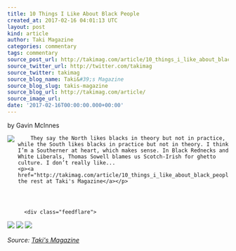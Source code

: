 ```yaml
---
title: 10 Things I Like About Black People
created_at: 2017-02-16 04:01:13 UTC
layout: post
kind: article
author: Taki Magazine
categories: commentary
tags: commentary
source_post_url: http://takimag.com/article/10_things_i_like_about_black_people_gavin_mcinnes
source_twitter_url: http://twitter.com/takimag
source_twitter: takimag
source_blog_name: Taki&#39;s Magazine
source_blog_slug: takis-magazine
source_blog_url: http://takimag.com/article/
source_image_url: 
date: '2017-02-16T00:00:00.000+00:00'
---
```

by Gavin McInnes<br />
	  

<img src="http://takimag.com/images/uploads/bigstock-Beautiful-African-American-wom-23133983.jpg" style="float:left;margin-right:8px;"/>
	






	
		They say the North likes blacks in theory but not in practice, while the South likes blacks in practice but not in theory. I think I’m a Southerner at heart, which makes sense. In Black Rednecks and White Liberals, Thomas Sowell blames us Scotch-Irish for ghetto culture. I don’t really like...
	<p><a href="http://takimag.com/article/10_things_i_like_about_black_people_gavin_mcinnes">Read the rest at Taki's Magazine</a></p>
						
	  
	  
	  
	  <div class="feedflare">
<a href="http://feeds.feedburner.com/~ff/takimag?a=LLx9h9r_I3w:LDXE6en-gSs:yIl2AUoC8zA"><img src="http://feeds.feedburner.com/~ff/takimag?d=yIl2AUoC8zA" border="0"></img></a> <a href="http://feeds.feedburner.com/~ff/takimag?a=LLx9h9r_I3w:LDXE6en-gSs:qj6IDK7rITs"><img src="http://feeds.feedburner.com/~ff/takimag?d=qj6IDK7rITs" border="0"></img></a> <a href="http://feeds.feedburner.com/~ff/takimag?a=LLx9h9r_I3w:LDXE6en-gSs:gIN9vFwOqvQ"><img src="http://feeds.feedburner.com/~ff/takimag?i=LLx9h9r_I3w:LDXE6en-gSs:gIN9vFwOqvQ" border="0"></img></a>
</div><img src="http://feeds.feedburner.com/~r/takimag/~4/LLx9h9r_I3w" height="1" width="1" alt=""/><div class="">
    <i>Source: <a href="http://takimag.com/article/">Taki&#39;s Magazine</a></i>
</div>
